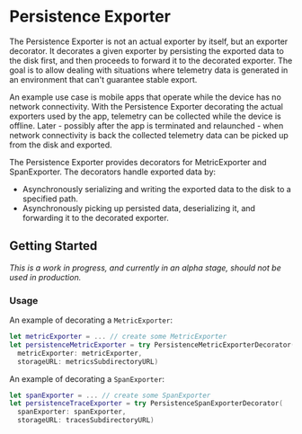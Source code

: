 # Persistence Exporter

The Persistence Exporter is not an actual exporter by itself, but an exporter decorator. It decorates a given exporter by persisting the exported data to the disk first, and then proceeds to forward it to the decorated exporter. The goal is to allow dealing with situations where telemetry data is generated in an environment that can't guarantee stable export.

An example use case is mobile apps that operate while the device has no network connectivity. With the Persistence Exporter decorating the actual exporters used by the app, telemetry can be collected while the device is offline. Later - possibly after the app is terminated and relaunched - when network connectivity is back the collected telemetry data can be picked up from the disk and exported.

The Persistence Exporter provides decorators for MetricExporter and SpanExporter. The decorators handle exported data by:

- Asynchronously serializing and writing the exported data to the disk to a specified path.
- Asynchronously picking up persisted data, deserializing it, and forwarding it to the decorated exporter.

## Getting Started

*This is a work in progress, and currently in an alpha stage, should not be used in production.*

### Usage

An example of decorating a `MetricExporter`:

```swift
let metricExporter = ... // create some MetricExporter
let persistenceMetricExporter = try PersistenceMetricExporterDecorator(
  metricExporter: metricExporter,
  storageURL: metricsSubdirectoryURL)
```

An example of decorating a `SpanExporter`:

```swift
let spanExporter = ... // create some SpanExporter
let persistenceTraceExporter = try PersistenceSpanExporterDecorator(
  spanExporter: spanExporter,
  storageURL: tracesSubdirectoryURL)
```
